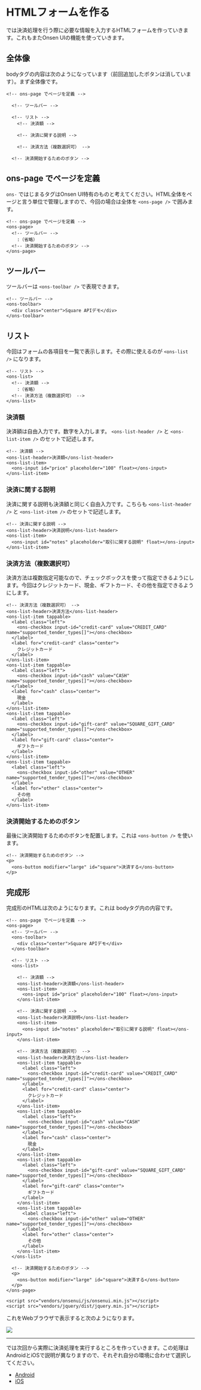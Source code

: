 # HTMLフォームを作る

では決済処理を行う際に必要な情報を入力するHTMLフォームを作っていきます。これもまたOnsen UIの機能を使っていきます。

## 全体像

bodyタグの内容は次のようになっています（前回追加したボタンは消しています）。まず全体像です。

```
<!-- ons-page でページを定義 -->

  <!-- ツールバー -->
  
  <!-- リスト -->
    <!-- 決済額 -->
    
    <!-- 決済に関する説明 -->
    
    <!-- 決済方法（複数選択可） -->
    
  <!-- 決済開始するためのボタン -->
```

## ons-page でページを定義

`ons-` ではじまるタグはOnsen UI特有のものと考えてください。HTML全体をページと言う単位で管理しますので、今回の場合は全体を `<ons-page />` で囲みます。

```
<!-- ons-page でページを定義 -->
<ons-page>
  <!-- ツールバー -->
    :（省略）
  <!-- 決済開始するためのボタン -->
</ons-page>
```

## ツールバー

ツールバーは `<ons-toolbar />` で表現できます。

```
<!-- ツールバー -->
<ons-toolbar>
  <div class="center">Square APIデモ</div>
</ons-toolbar>
```

## リスト

今回はフォームの各項目を一覧で表示します。その際に使えるのが `<ons-list />` になります。

```
<!-- リスト -->
<ons-list>
  <!-- 決済額 -->
    :（省略）
  <!-- 決済方法（複数選択可） -->
</ons-list>
```

### 決済額

決済額は自由入力です。数字を入力します。 `<ons-list-header />` と `<ons-list-item />` のセットで記述します。

```
<!-- 決済額 -->
<ons-list-header>決済額</ons-list-header>
<ons-list-item>
  <ons-input id="price" placeholder="100" float></ons-input>
</ons-list-item>
```

### 決済に関する説明

決済に関する説明も決済額と同じく自由入力です。こちらも `<ons-list-header />` と `<ons-list-item />` のセットで記述します。

```
<!-- 決済に関する説明 -->
<ons-list-header>決済説明</ons-list-header>
<ons-list-item>
  <ons-input id="notes" placeholder="取引に関する説明" float></ons-input>
</ons-list-item>
```

### 決済方法（複数選択可）

決済方法は複数指定可能なので、チェックボックスを使って指定できるようにします。今回はクレジットカード、現金、ギフトカード、その他を指定できるようにします。

```
<!-- 決済方法（複数選択可） -->
<ons-list-header>決済方法</ons-list-header>
<ons-list-item tappable>
  <label class="left">
    <ons-checkbox input-id="credit-card" value="CREDIT_CARD" name="supported_tender_types[]"></ons-checkbox>
  </label>
  <label for="credit-card" class="center">
    クレジットカード
  </label>
</ons-list-item>
<ons-list-item tappable>
  <label class="left">
    <ons-checkbox input-id="cash" value="CASH" name="supported_tender_types[]"></ons-checkbox>
  </label>
  <label for="cash" class="center">
    現金
  </label>
</ons-list-item>
<ons-list-item tappable>
  <label class="left">
    <ons-checkbox input-id="gift-card" value="SQUARE_GIFT_CARD" name="supported_tender_types[]"></ons-checkbox>
  </label>
  <label for="gift-card" class="center">
    ギフトカード
  </label>
</ons-list-item>
<ons-list-item tappable>
  <label class="left">
    <ons-checkbox input-id="other" value="OTHER" name="supported_tender_types[]"></ons-checkbox>
  </label>
  <label for="other" class="center">
    その他
  </label>
</ons-list-item>
```

### 決済開始するためのボタン

最後に決済開始するためのボタンを配置します。これは `<ons-button />` を使います。

```
<!-- 決済開始するためのボタン -->
<p>
  <ons-button modifier="large" id="square">決済する</ons-button>
</p>
```

## 完成形

完成形のHTMLは次のようになります。これは bodyタグ内の内容です。

```
<!-- ons-page でページを定義 -->
<ons-page>
  <!-- ツールバー -->
  <ons-toolbar>
    <div class="center">Square APIデモ</div>
  </ons-toolbar>
  
  <!-- リスト -->
  <ons-list>
    
    <!-- 決済額 -->
    <ons-list-header>決済額</ons-list-header>
    <ons-list-item>
      <ons-input id="price" placeholder="100" float></ons-input>
    </ons-list-item>
    
    <!-- 決済に関する説明 -->
    <ons-list-header>決済説明</ons-list-header>
    <ons-list-item>
      <ons-input id="notes" placeholder="取引に関する説明" float></ons-input>
    </ons-list-item>
    
    <!-- 決済方法（複数選択可） -->
    <ons-list-header>決済方法</ons-list-header>
    <ons-list-item tappable>
      <label class="left">
        <ons-checkbox input-id="credit-card" value="CREDIT_CARD" name="supported_tender_types[]"></ons-checkbox>
      </label>
      <label for="credit-card" class="center">
        クレジットカード
      </label>
    </ons-list-item>
    <ons-list-item tappable>
      <label class="left">
        <ons-checkbox input-id="cash" value="CASH" name="supported_tender_types[]"></ons-checkbox>
      </label>
      <label for="cash" class="center">
        現金
      </label>
    </ons-list-item>
    <ons-list-item tappable>
      <label class="left">
        <ons-checkbox input-id="gift-card" value="SQUARE_GIFT_CARD" name="supported_tender_types[]"></ons-checkbox>
      </label>
      <label for="gift-card" class="center">
        ギフトカード
      </label>
    </ons-list-item>
    <ons-list-item tappable>
      <label class="left">
        <ons-checkbox input-id="other" value="OTHER" name="supported_tender_types[]"></ons-checkbox>
      </label>
      <label for="other" class="center">
        その他
      </label>
    </ons-list-item>
  </ons-list>
  
  <!-- 決済開始するためのボタン -->
  <p>
    <ons-button modifier="large" id="square">決済する</ons-button>
  </p>
</ons-page>

<script src="vendors/onsenui/js/onsenui.min.js"></script>
<script src="vendors/jquery/dist/jquery.min.js"></script>
```

これをWebブラウザで表示すると次のようになります。

![](images/2-2-1.png)

----

では次回から実際に決済処理を実行するところを作っていきます。この処理はAndroidとiOSで説明が異なりますので、それぞれ自分の環境に合わせて選択してください。

- [Android](./2-3-1.md)
- [iOS](./2-3-2.md)
